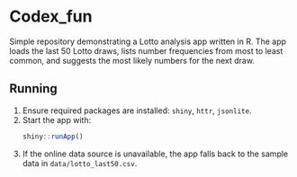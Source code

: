 # Codex_fun

Simple repository demonstrating a Lotto analysis app written in R. The app loads the last 50 Lotto draws, lists number frequencies from most to least common, and suggests the most likely numbers for the next draw.

## Running

1. Ensure required packages are installed: `shiny`, `httr`, `jsonlite`.
2. Start the app with:
   ```r
   shiny::runApp()
   ```
3. If the online data source is unavailable, the app falls back to the sample data in `data/lotto_last50.csv`.

